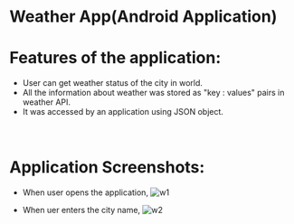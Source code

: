 # Weather App(Android Application)

# Features of the application:
* User can get weather status of the city in world.
* All the information about weather was stored as "key : values" pairs in weather API.
* It was accessed by an application using JSON object. <br/> <br/> <br/>


# Application Screenshots:
* When user opens the application,
![w1](https://user-images.githubusercontent.com/44563718/131644835-638e456d-dbe8-47a2-992f-51b212216885.PNG) 



* When uer enters the city name,
![w2](https://user-images.githubusercontent.com/44563718/131645610-abffeb62-8d6b-4682-84a8-365bea9108f3.PNG)




